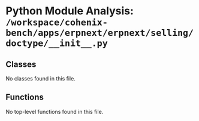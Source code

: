 # Python Module Analysis: `/workspace/cohenix-bench/apps/erpnext/erpnext/selling/doctype/__init__.py`

## Classes

No classes found in this file.


## Functions

No top-level functions found in this file.
